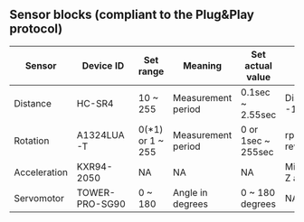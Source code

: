 ## Sensor blocks (compliant to the Plug&Play protocol)

|Sensor      |Device ID   |Set range         |Meaning             | Set actual value     |Data                                    |
|------------|------------|------------------|--------------------|----------------------|----------------------------------------|
|Distance    |HC-SR4      |10 ~ 255          |Measurement period  |0.1sec ~ 2.55sec      |Distance in cm or -1(out of range)      |
|Rotation    |A1324LUA-T  |0(\*1) or 1 ~ 255 |Measurement period  |0 or 1sec ~ 255sec    |rpm or "1" at every revolution(period=0)|
|Acceleration|KXR94-2050  |NA                |NA                  |NA                    |Milli-G for X, Y and Z axis in CVS      |
|Servomotor  |TOWER-PRO-SG90|0 ~ 180         |Angle in degrees    |0 ~ 180 degrees       |NA                                      |
